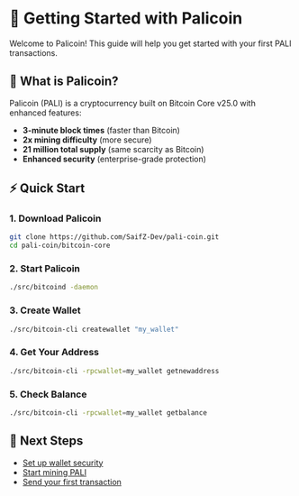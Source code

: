 # 🚀 Getting Started with Palicoin

Welcome to Palicoin! This guide will help you get started with your first PALI transactions.

## 💎 What is Palicoin?

Palicoin (PALI) is a cryptocurrency built on Bitcoin Core v25.0 with enhanced features:
- **3-minute block times** (faster than Bitcoin)
- **2x mining difficulty** (more secure)
- **21 million total supply** (same scarcity as Bitcoin)
- **Enhanced security** (enterprise-grade protection)

## ⚡ Quick Start

### 1. Download Palicoin
```bash
git clone https://github.com/SaifZ-Dev/pali-coin.git
cd pali-coin/bitcoin-core
```

### 2. Start Palicoin
```bash
./src/bitcoind -daemon
```

### 3. Create Wallet
```bash
./src/bitcoin-cli createwallet "my_wallet"
```

### 4. Get Your Address
```bash
./src/bitcoin-cli -rpcwallet=my_wallet getnewaddress
```

### 5. Check Balance
```bash
./src/bitcoin-cli -rpcwallet=my_wallet getbalance
```

## 🎯 Next Steps
- [Set up wallet security](wallet-setup.md)
- [Start mining PALI](mining.md)
- [Send your first transaction](transactions.md)
